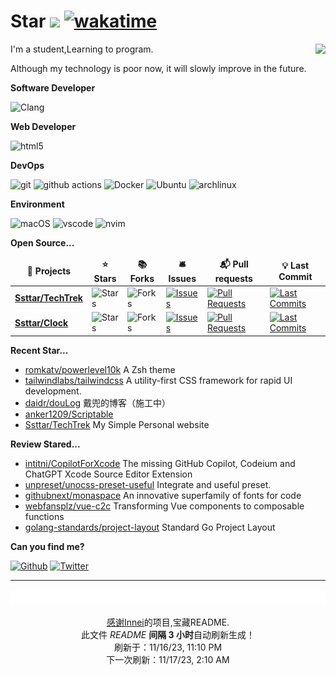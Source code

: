 # Star ![](https://visitor-badge.laobi.icu/badge?page_id=Ssttar.Ssttar) [![wakatime](https://wakatime.com/badge/user/840d21f8-ccf6-4443-ba54-0b5c2549c2e4.svg)](https://wakatime.com/@840d21f8-ccf6-4443-ba54-0b5c2549c2e4)

  <picture>
    <source
    srcset="https://github-readme-stats.vercel.app/api?username=Ssttar&show_icons=true&theme=dark"
    />
    <source
    srcset="https://github-readme-stats.vercel.app/api?username=Ssttar&show_icons=true"
    media="(prefers-color-scheme: light), (prefers-color-scheme: no-preference)"
    />
    <img src="https://github-readme-stats.vercel.app/api?username=Ssttar&show_icons=true" align=right />
  </picture>

I'm a student,Learning to program.

Although my technology is poor now, it will slowly improve in the future.

**Software Developer**

<p>
 <img alt="Clang" src="https://img.shields.io/badge/-clang-ea146?style=flat-square&logo=C&logoColor=white">
 <!-- <img alt="rust" src="https://img.shields.io/badge/-rust-ea7?style=flat-square&logo=rust&logoColor=white"> -->
 <!-- <img alt="Golang" src="https://img.shields.io/badge/-go-%2300FFFF?style=flat-square&logo=go&logoColor=white"> -->
</p>

**Web Developer**

<p>
 <!-- <img alt="React" src="https://img.shields.io/badge/-React-45b8d8?style=flat-square&logo=react&logoColor=white" />
  <img alt="next.js" src="https://img.shields.io/badge/-Next.js-000000?style=flat-square&logo=next.js&logoColor=white" />
  <img alt="TypeScript"
    src="https://img.shields.io/badge/-TypeScript-007ACC?style=flat-square&logo=typescript&logoColor=white" />
  <img alt="Apollo"
    src="https://img.shields.io/badge/-Apollo%20GraphQL-311C87?style=flat-square&logo=apollo-graphql&logoColor=white" />
  <img alt="GraphQL"
    src="https://img.shields.io/badge/-GraphQL-E10098?style=flat-square&logo=graphql&logoColor=white" />
  <img alt="Sass" src="https://img.shields.io/badge/-Sass-CC6699?style=flat-square&logo=sass&logoColor=white" />
  <img alt="Styled Components"
    src="https://img.shields.io/badge/-Styled_Components-db7092?style=flat-square&logo=styled-components&logoColor=white" />
  <img alt="npm" src="https://img.shields.io/badge/-NPM-CB3837?style=flat-square&logo=npm&logoColor=white" />
  <img alt="Rollup"
    src="https://img.shields.io/badge/-Rollup-EC4A3F?style=flat-square&logo=rollup.js&logoColor=white" />
<img alt="Prettier"
    src="https://img.shields.io/badge/-Prettier-F7B93E?style=flat-square&logo=prettier&logoColor=white" />
<img alt="TailwindCSS"
    src="https://img.shields.io/badge/-tailwindcss-50B3D0?style=flat-square&logo=tailwindcss&logoColor=white" />
<img alt="Vite 2" src="https://img.shields.io/badge/-Vite-81A3F9?style=flat-square&logo=vite&logoColor=white" /> -->
 <img alt="html5" src="https://img.shields.io/badge/-HTML5-E34F26?style=flat-square&logo=html5&logoColor=white" />
</P>

**DevOps**

<p>
  <img alt="git" src="https://img.shields.io/badge/-Git-F05032?style=flat-square&logo=git&logoColor=white" />
  <img alt="github actions"
    src="https://img.shields.io/badge/-Github_Actions-2088FF?style=flat-square&logo=github-actions&logoColor=white" />
  <img alt="Docker" src="https://img.shields.io/badge/-Docker-46a2f1?style=flat-square&logo=docker&logoColor=white" />
  <img alt="Ubuntu" src="https://img.shields.io/badge/-Ubuntu-DB652A?style=flat-square&logo=ubuntu&logoColor=white" />
  <img alt="archlinux" src="https://img.shields.io/badge/-archlinux-1793D1?style=flat-square&logo=ubuntu&logoColor=white" />
</p>

**Environment**

<p>
  <img alt="macOS" src="https://img.shields.io/badge/-macOS-333?style=flat-square&logo=apple&logoColor=white" />
  <img alt="vscode" src="https://img.shields.io/badge/Visual%20Studio%20Code-blue?style=flat-square&logo=visual-studio-code&logoColor=ffffff" />
  <img alt="nvim" src="https://img.shields.io/badge/NeoVim-649047?style=flat-square&logo=neovim&logoColor=ffffff" />
</p>

**Open Source...**

<table><thead align=center><tr border: none;><td><b>🎁 Projects</b></td><td><b>⭐ Stars</b></td><td><b>📚 Forks</b></td><td><b>🛎 Issues</b></td><td><b>📬 Pull requests</b></td><td><b>💡 Last Commit</b></td></tr></thead><tbody><tr><td><a href=https://github.com/Ssttar/TechTrek><b>Ssttar/TechTrek</b></a></td><td><img alt=Stars src="https://img.shields.io/github/stars/Ssttar/TechTrek?style=flat-square&labelColor=343b41"></td><td><img alt=Forks src="https://img.shields.io/github/forks/Ssttar/TechTrek?style=flat-square&labelColor=343b41"></td><td><a href=https://github.com/Ssttar/TechTrek/issues target=_blank><img alt=Issues src="https://img.shields.io/github/issues/Ssttar/TechTrek?style=flat-square&labelColor=343b41"></a></td><td><a href=https://github.com/Ssttar/TechTrek/pulls target=_blank><img alt="Pull Requests"src="https://img.shields.io/github/issues-pr/Ssttar/TechTrek?style=flat-square&labelColor=343b41"></a></td><td><a href=https://github.com/Ssttar/TechTrek/commits target=_blank><img alt="Last Commits"src="https://img.shields.io/github/last-commit/Ssttar/TechTrek?style=flat-square&labelColor=343b41"></a></td></tr><tr><td><a href=https://github.com/Ssttar/Clock><b>Ssttar/Clock</b></a></td><td><img alt=Stars src="https://img.shields.io/github/stars/Ssttar/Clock?style=flat-square&labelColor=343b41"></td><td><img alt=Forks src="https://img.shields.io/github/forks/Ssttar/Clock?style=flat-square&labelColor=343b41"></td><td><a href=https://github.com/Ssttar/Clock/issues target=_blank><img alt=Issues src="https://img.shields.io/github/issues/Ssttar/Clock?style=flat-square&labelColor=343b41"></a></td><td><a href=https://github.com/Ssttar/Clock/pulls target=_blank><img alt="Pull Requests"src="https://img.shields.io/github/issues-pr/Ssttar/Clock?style=flat-square&labelColor=343b41"></a></td><td><a href=https://github.com/Ssttar/Clock/commits target=_blank><img alt="Last Commits"src="https://img.shields.io/github/last-commit/Ssttar/Clock?style=flat-square&labelColor=343b41"></a></td></tr></tbody></table>

**Recent Star...**

<ul><li><a href=https://github.com/romkatv/powerlevel10k>romkatv/powerlevel10k</a><span> A Zsh theme</span></li><li><a href=https://github.com/tailwindlabs/tailwindcss>tailwindlabs/tailwindcss</a><span> A utility-first CSS framework for rapid UI development.</span></li><li><a href=https://github.com/daidr/douLog>daidr/douLog</a><span> 戴兜的博客（施工中）</span></li><li><a href=https://github.com/anker1209/Scriptable>anker1209/Scriptable</a></li><li><a href=https://github.com/Ssttar/TechTrek>Ssttar/TechTrek</a><span> My Simple Personal website</span></li></ul>

**Review Stared...**

<ul><li><a href=https://github.com/intitni/CopilotForXcode>intitni/CopilotForXcode</a><span> The missing GitHub Copilot, Codeium and ChatGPT Xcode Source Editor Extension</span></li><li><a href=https://github.com/unpreset/unocss-preset-useful>unpreset/unocss-preset-useful</a><span> Integrate and useful preset.</span></li><li><a href=https://github.com/githubnext/monaspace>githubnext/monaspace</a><span> An innovative superfamily of fonts for code</span></li><li><a href=https://github.com/webfansplz/vue-c2c>webfansplz/vue-c2c</a><span> Transforming Vue components to composable functions</span></li><li><a href=https://github.com/golang-standards/project-layout>golang-standards/project-layout</a><span> Standard Go Project Layout</span></li></ul>


**Can you find me?**

<p><a href="https://github.com/Ssttar" target="_blank"><img alt="Github" src="https://img.shields.io/badge/GitHub-%2312100E.svg?&style=for-the-badge&logo=Github&logoColor=white" /></a> <a href="https://twitter.com/ciLu270171" target="_blank"><img alt="Twitter" src="https://img.shields.io/badge/twitter-%231DA1F2.svg?&style=for-the-badge&logo=twitter&logoColor=white" />

---

<img src="./sponsorkit/sponsors.svg" />

<!-- motto -->
<p align=center>感谢<a href=https://github.com/Innei>Innei</a>的项目,宝藏README.<br>此文件 <i>README</i> <b>间隔 3 小时</b>自动刷新生成！<br>刷新于：11/16/23, 11:10 PM<br>下一次刷新：11/17/23, 2:10 AM</p>
